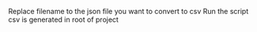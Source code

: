 Replace filename to the json file you want to convert to csv
Run the script
csv is generated in root of project
